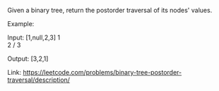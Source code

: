 Given a binary tree, return the postorder traversal of its nodes' values.

Example:

Input: [1,null,2,3]
   1
    \
     2
    /
   3

Output: [3,2,1]


Link: https://leetcode.com/problems/binary-tree-postorder-traversal/description/
